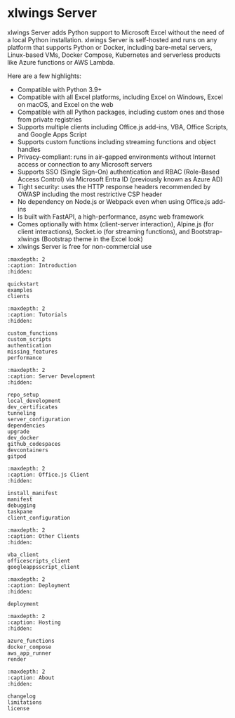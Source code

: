 # xlwings Server

xlwings Server adds Python support to Microsoft Excel without the need of a local Python installation. xlwings Server is self-hosted and runs on any platform that supports Python or Docker, including bare-metal servers, Linux-based VMs, Docker Compose, Kubernetes and serverless products like Azure functions or AWS Lambda.

Here are a few highlights:

- Compatible with Python 3.9+
- Compatible with all Excel platforms, including Excel on Windows, Excel on macOS, and Excel on the web
- Compatible with all Python packages, including custom ones and those from private registries
- Supports multiple clients including Office.js add-ins, VBA, Office Scripts, and Google Apps Script
- Supports custom functions including streaming functions and object handles
- Privacy-compliant: runs in air-gapped environments without Internet access or connection to any Microsoft servers
- Supports SSO (Single Sign-On) authentication and RBAC (Role-Based Access Control) via Microsoft Entra ID (previously known as Azure AD)
- Tight security: uses the HTTP response headers recommended by OWASP including the most restrictive CSP header
- No dependency on Node.js or Webpack even when using Office.js add-ins
- Is built with FastAPI, a high-performance, async web framework
- Comes optionally with htmx (client-server interaction), Alpine.js (for client interactions), Socket.io (for streaming functions), and Bootstrap-xlwings (Bootstrap theme in the Excel look)
- xlwings Server is free for non-commercial use

```{toctree}
:maxdepth: 2
:caption: Introduction
:hidden:

quickstart
examples
clients
```

```{toctree}
:maxdepth: 2
:caption: Tutorials
:hidden:

custom_functions
custom_scripts
authentication
missing_features
performance
```

```{toctree}
:maxdepth: 2
:caption: Server Development
:hidden:

repo_setup
local_development
dev_certificates
tunneling
server_configuration
dependencies
upgrade
dev_docker
github_codespaces
devcontainers
gitpod
```

```{toctree}
:maxdepth: 2
:caption: Office.js Client
:hidden:

install_manifest
manifest
debugging
taskpane
client_configuration
```

```{toctree}
:maxdepth: 2
:caption: Other Clients
:hidden:

vba_client
officescripts_client
googleappsscript_client
```

```{toctree}
:maxdepth: 2
:caption: Deployment
:hidden:

deployment
```

```{toctree}
:maxdepth: 2
:caption: Hosting
:hidden:

azure_functions
docker_compose
aws_app_runner
render
```

```{toctree}
:maxdepth: 2
:caption: About
:hidden:

changelog
limitations
license
```
